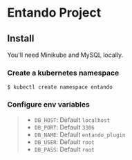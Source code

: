 # Entando Project

## Install

You'll need Minikube and MySQL locally.

### Create a kubernetes namespace

```
$ kubectl create namespace entando
```

### Configure env variables
>- `DB_HOST`: Default `localhost`
>- `DB_PORT`: Default `3306`
>- `DB_NAME`: Default `entando_plugin`
>- `DB_USER`: Default `root`
>- `DB_PASS`: Default `root`